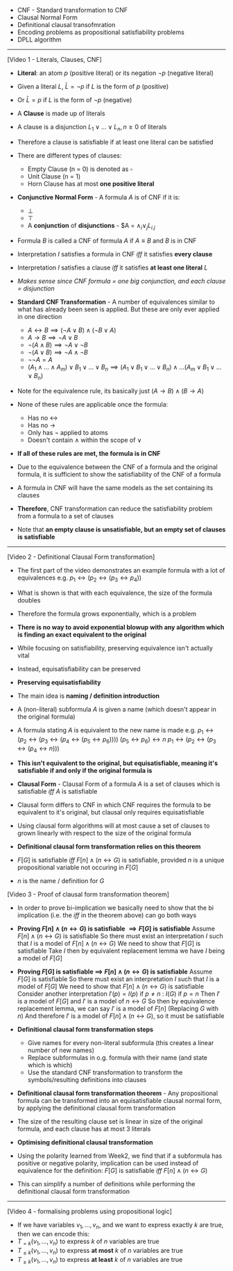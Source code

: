 - CNF - Standard transformation to CNF
- Clausal Normal Form
- Definitional clausal transofmration
- Encoding problems as propositional satisfiability problems
- DPLL algorithm
***
[Video 1 - Literals, Clauses, CNF]
- **Literal**: an atom $p$ (positive literal) or its negation $\neg p$ (negative literal)
- Given a literal $L$, $\bar{L} = \neg p$ if $L$ is the form of $p$ (positive)
- Or $\bar{L} = p$ if $L$ is the form of $\neg p$ (negative)

- A **Clause** is made up of literals
- A clause is a disjunction $L_1 \lor ... \lor L_n, n\geq0$ of literals
- Therefore a clause is satisfiable if at least one literal can be satisfied

- There are different types of clauses:
	- Empty Clause (n = 0) is denoted as $\square$
	- Unit Clause (n = 1)
	- Horn Clause has at most **one positive literal**

- **Conjunctive Normal Form** - A formula $A$ is of CNF if it is:
	- $\bot$
	- $\top$
	- A **conjunction** of **disjunctions** - $A = $\land_i \lor_j L_{i.j}$

- Formula $B$ is called a CNF of formula $A$ if $A \equiv B$ and $B$ is in CNF
- Interpretation $I$ satisfies a formula in CNF *iff* it satisfies **every clause**
- Interpretation $I$ satisfies a clause *iff* it satisfies **at least one literal** $L$
- *Makes sense since CNF formula = one big conjunction, and each clause = disjunction*

- **Standard CNF Transformation** - A number of equivalences similar to what has already been seen is applied. But these are only ever applied in one direction
	- $A \leftrightarrow B \implies (\neg A \lor B) \land (\neg B \lor A)$
	- $A \rightarrow B \implies \neg A \lor B$
	- $\neg (A \land B) \implies \neg A \lor \neg B$
	- $\neg (A \lor B) \implies \neg A \land \neg B$
	- $\neg\neg A = A$
	- $(A_1 \land ... \land A_m) \lor B_1 \lor ... \lor B_n \implies (A_1 \lor B_1 \lor ... \lor B_n) \land ... (A_m \lor B_1 \lor ... \lor B_n)$

- Note for the equivalence rule, its basically just ($A \rightarrow B) \land (B \rightarrow A)$
- None of these rules are applicable once the formula:
	- Has no $\leftrightarrow$
	- Has no $\rightarrow$
	- Only has $\neg$ applied to atoms
	- Doesn't contain $\land$ within the scope of $\lor$
- **If all of these rules are met, the formula is in CNF**

- Due to the equivalence between the CNF of a formula and the original formula, it is sufficient to show the satisfiability of the CNF of a formula
- A formula in CNF will have the same models as the set containing its clauses
- **Therefore**, CNF transformation can reduce the satisfiability problem from a formula to a set of clauses

- Note that **an empty clause is unsatisfiable, but an empty set of clauses is satisfiable**

***
[Video 2 - Definitional Clausal Form transformation]

- The first part of the video demonstrates an example formula with a lot of equivalences e.g. $p_1 \leftrightarrow (p_2 \leftrightarrow (p_3 \leftrightarrow p_4))$
- What is shown is that with each equivalence, the size of the formula doubles
- Therefore the formula grows exponentially, which is a problem
- **There is no way to avoid exponential blowup with any algorithm which is finding an exact equivalent to the original**

- While focusing on satisfiability, preserving equivalence isn't actually vital
- Instead, equisatisfiability can be preserved

- **Preserving equisatisfiability**
- The main idea is **naming / definition introduction**
- A (non-literal) subformula $A$ is given a name (which doesn't appear in the original formula)
- A formula stating $A$ is equivalent to the new name is made e.g.
  $p_1 \leftrightarrow (p_2 \leftrightarrow (p_3 \leftrightarrow (p_4 \leftrightarrow (p_5 \leftrightarrow p_6))))$
  $(p_5 \leftrightarrow p_6) \leftrightarrow n$
  $p_1 \leftrightarrow (p_2 \leftrightarrow (p_3 \leftrightarrow (p_4 \leftrightarrow n)))$
- **This isn't equivalent to the original, but equisatisfiable, meaning it's satisfiable if and only if the original formula is**

- **Clausal Form** - Clausal Form of a formula $A$ is a set of clauses which is satisfiable *iff* $A$ is satisfiable
- Clausal form differs to CNF in which CNF requires the formula to be equivalent to it's original, but clausal only requires equisatisfiable
- Using clausal form algorithms will at most cause a set of clauses to grown linearly with respect to the size of the original formula

- **Definitional clausal form transformation relies on this theorem**
- $F[G]$ is satisfiable *iff* $F[n] \land (n \leftrightarrow G)$ is satisfiable, provided $n$ is a unique propositional variable not occuring in $F[G]$
- $n$ is the name / definition for $G$

[Video 3 - Proof of clausal form transformation theorem]
- In order to prove bi-implication we basically need to show that the bi implication (i.e. the *iff* in the theorem above) can go both ways
- **Proving $F[n] \land (n\leftrightarrow G)$ is satisfiable $\implies F[G]$ is satisfiable**
  Assume $F[n] \land (n\leftrightarrow G)$ is satisfiable
  So there must exist an interpretation $I$ such that $I$ is a model of $F[n] \land (n\leftrightarrow G)$
  We need to show that $F[G]$ is satisfiable
  Take $I$ then by equivalent replacement lemma we have $I$ being a model of $F[G]$

- **Proving  $F[G]$ is satisfiable $\implies$ $F[n] \land (n\leftrightarrow G)$ is satisfiable**
  Assume $F[G]$ is satisfiable
  So there must exist an interpretation $I$ such that $I$ is a model of $F[G]$
  We need to show that $F[n]\land(n\leftrightarrow G)$ is satisfiable
  Consider another interpretation
	  $I'(p) = I(p)$ if $p\neq n$ : $I(G)$ if $p = n$
  Then $I'$ is a model of $F[G]$ and $I'$ is a model of $n\leftrightarrow G$
  So then by equivalence replacement lemma, we can say $I'$ is a model of $F[n]$ (Replacing $G$ with $n$)
  And therefore $I'$ is a model of $F[n] \land (n\leftrightarrow G)$, so it must be satisfiable
  
- **Definitional clausal form transformation steps**
	- Give names for every non-literal subformula (this creates a linear number of new names)
	- Replace subformulas in o.g. formula with their name (and state which is which)
	- Use the standard CNF transformation to transform the symbols/resulting definitions into clauses

- **Definitional clausal form transformation theorem** - Any propositional formula can be transformed into an equisatisfiable clausal normal form, by applying the definitional clausal form transformation
- The size of the resulting clause set is linear in size of the original formula, and each clause has at most 3 literals

- **Optimising definitional clausal transformation**
- Using the polarity learned from Week2, we find that if a subformula has positive or negative polarity, implication can be used instead of equivalence for the definition: $F[G]$ is satisfiable *iff* $F[n] \land (n\leftrightarrow G)$
- This can simplify a number of definitions while performing the definitional clausal form transformation

***
[Video 4 - formalising problems using propositional logic]

- If we have variables $v_1,...,v_n$, and we want to express exactly $k$ are true, then we can encode this:
- $T_{=k}(v_1,...,v_n)$ to express $k$ of $n$ variables are true
- $T_{\leq k}(v_1,...,v_n)$ to express **at most** $k$ of $n$ variables are true
- $T_{\geq k}(v_1,...,v_n)$ to express **at least** $k$ of $n$ variables are true